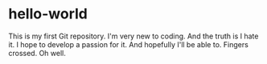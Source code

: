 # hello-world
This is my first Git repository.
I'm very new to coding.
And the truth is I hate it.
I hope to develop a passion for it.
And hopefully I'll be able to.
Fingers crossed.
Oh well.
